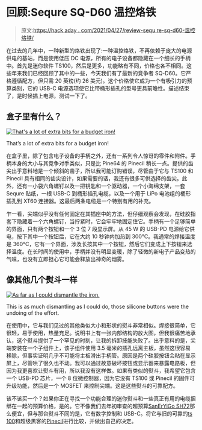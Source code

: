 # 回顾:Sequre SQ-D60 温控烙铁

> 原文:[https://hack aday . com/2021/04/27/review-sequ re-sq-d60-温控烙铁/](https://hackaday.com/2021/04/27/review-sequre-sq-d60-temperature-controlled-soldering-iron/)

在过去的几年中，一种新型的烙铁出现了:一种温控烙铁，不再依赖于庞大的电源供电的基站，而是使用低压 DC 电源，所有的电子设备都隐藏在一个细长的手柄中。首先是迷你软件 TS100，然后是更多，功能略有不同，价格也各不相同。这些年来我们已经回顾了其中的一些，今天我们有了最新的竞争者 SQ-D60。它严格遵循配方，但只需 20 英镑(约 26 美元)。这个价格使它成为一个有吸引力的预算类别，它的 USB-C 电源选项使它比带桶形插孔的型号更具前瞻性。描述结束了，是时候插上电源，测试一下了。

## 盒子里有什么？

[![That's a lot of extra bits for a budget iron!](../Images/c69cc56ee252af6ba3cf67de5e8461e6.png)](https://hackaday.com/wp-content/uploads/2021/03/sequre-d60-parts.jpg)

That’s a lot of extra bits for a budget iron!

在盒子里，除了包含电子设备的手柄之外，还有一系列令人惊讶的零件和附件。手柄本身的大小与其竞争对手类似，只是比 Pine64 的 Pinecil 稍长一点。提供的齿尖出乎意料地是一个倾斜的凿子，所以我可能订购错误，尽管由于它与 TS100 和 Pinecil 具有相同的齿尖设计，如果需要的话，我还有很多可供选择的齿尖。此外，还有一小袋六角螺钉以及一把钥匙和一个驱动器，一个小海绵支架，一套 Sequre 贴纸，一根 USB-C 到桶形插孔电缆，以及一个用于 LiPo 电池组的桶形插孔到 XT60 连接器。这最后两条电缆是一个特别有用的补充。

乍一看，尖端似乎没有任何固定在其插座中的方法，但仔细观察会发现，在硅胶指套下隐藏着一个六角螺钉，当拧紧时，它会牢牢地固定住它。手柄有一个足够简单的界面，只有两个按钮和一个 3 位 7 段显示屏。从 45 W 的 USB-PD 电源给它供电，按下其中一个按钮后，它在大约 10 秒钟内加热到 300°C。我通常的焊接温度是 360°C，它有一个界面，涉及长按其中一个按钮，然后它们变成上下按钮来选择温度。在长时间的使用中，手柄并没有明显变暖，除了轻微的新电子产品变热的气味，也没有立即担心它可能会释放出神奇的烟雾。

## 像其他几个熨斗一样

[![As far as I could dismantle the iron.](../Images/45bafd4130330cca30d347987719001e.png)](https://hackaday.com/wp-content/uploads/2021/03/sequre-d60-in-pieces.jpg)

This is as much dismantling as I could do, those silicone buttons were the undoing of the effort.

在使用中，它与我们见过的其他类似大小和形状的熨斗非常相似。焊接很简单，它很轻，易于使用，热量充足。说明书上有一张内部结构的放大图，但我很痛苦地承认，这个熨斗提供了一个罕见的时刻，让我的拆卸技能失败了。出乎意料的是，尖端安装在一个子组件上，该子组件使用 3.5 毫米的插孔远离主板，虽然这很容易移除，但事实证明几乎不可能将主板滑出手柄管。原因是两个硅胶按钮会粘在显示屏上，尽管哄了很久也不动。我可以通过故意破坏按钮或显示器来暴露电路板，但因为我更喜欢让熨斗有用，所以我没有这样做。如果有类似的熨斗，我希望它包含一个 USB-PD 芯片，一个 8 位微控制器，因为它没有 TS100 或 Pinecil 的固件可升级功能，然后是一个 MOSFET 来控制尖端。这是这些熨斗的可靠配方。

该不该买一个？如果你正在寻找一个功能合理的迷你熨斗和一些真正有用的电缆捆绑在一起的预算价格，是的。它不像我们去年初审查的超预算[SanErYiGo SH72](https://hackaday.com/2020/01/27/review-saneryigo-sh72-soldering-iron/)那么便宜，但与那台熨斗不同的是，它有数字控制和 USB-C。将它与旧的可靠的[ts 100](https://hackaday.com/2017/07/24/review-ts100-soldering-iron/)和超级黑客的[Pinecil](https://hackaday.com/2021/01/05/review-pine64-pinecil-soldering-iron/)进行比较，并做出自己的决定。